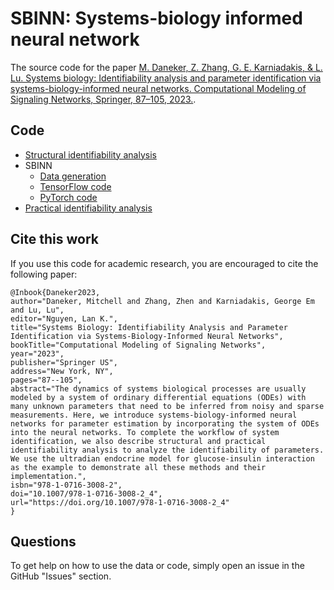 # SBINN: Systems-biology informed neural network

The source code for the paper [M. Daneker, Z. Zhang, G. E. Karniadakis, & L. Lu. Systems biology: Identifiability analysis and parameter identification via systems-biology-informed neural networks. Computational Modeling of Signaling Networks, Springer, 87–105, 2023.](https://link.springer.com/protocol/10.1007/978-1-0716-3008-2_4).

## Code

- [Structural identifiability analysis](structural_identifiability.ipynb)
- SBINN
    - [Data generation](sbinn/data_generation.py)
    - [TensorFlow code](sbinn/sbinn_tf.py)
    - [PyTorch code](sbinn/sbinn_pytorch.py)
- [Practical identifiability analysis](practical_identifiability.jl)

## Cite this work

If you use this code for academic research, you are encouraged to cite the following paper:

```
@Inbook{Daneker2023,
author="Daneker, Mitchell and Zhang, Zhen and Karniadakis, George Em and Lu, Lu",
editor="Nguyen, Lan K.",
title="Systems Biology: Identifiability Analysis and Parameter Identification via Systems-Biology-Informed Neural Networks",
bookTitle="Computational Modeling of Signaling Networks",
year="2023",
publisher="Springer US",
address="New York, NY",
pages="87--105",
abstract="The dynamics of systems biological processes are usually modeled by a system of ordinary differential equations (ODEs) with many unknown parameters that need to be inferred from noisy and sparse measurements. Here, we introduce systems-biology-informed neural networks for parameter estimation by incorporating the system of ODEs into the neural networks. To complete the workflow of system identification, we also describe structural and practical identifiability analysis to analyze the identifiability of parameters. We use the ultradian endocrine model for glucose-insulin interaction as the example to demonstrate all these methods and their implementation.",
isbn="978-1-0716-3008-2",
doi="10.1007/978-1-0716-3008-2_4",
url="https://doi.org/10.1007/978-1-0716-3008-2_4"
}
```

## Questions

To get help on how to use the data or code, simply open an issue in the GitHub "Issues" section.
